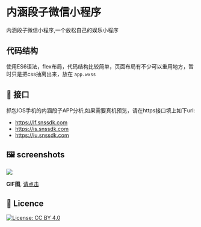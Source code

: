 # 内涵段子微信小程序

内涵段子微信小程序,一个放松自己的娱乐小程序

## 代码结构

使用ES6语法，flex布局，代码结构比较简单，页面布局有不少可以重用地方，暂时只是把css抽离出来，放在 `app.wxss`

## 🚀 接口

抓包IOS手机的内涵段子APP分析,如果需要真机预览，请在https接口填上如下url:

* https://lf.snssdk.com
* https://is.snssdk.com
* https://iu.snssdk.com

## 🖼 screenshots

![](https://github.com/julytian/neihanwxapp/blob/master/neihan.jpg)

**GIF图**, [请点击](http://7xo0zm.com1.z0.glb.clouddn.com/neihan.gif)

## 💎 Licence

[![License: CC BY 4.0](https://img.shields.io/badge/License-CC%20BY%204.0-lightgrey.svg)](http://creativecommons.org/licenses/by/4.0/)
